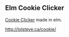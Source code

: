 ## Elm Cookie Clicker

[Cookie Clicker](http://orteil.dashnet.org/cookieclicker/) made in elm.

http://lolsteve.ca/cookie/
